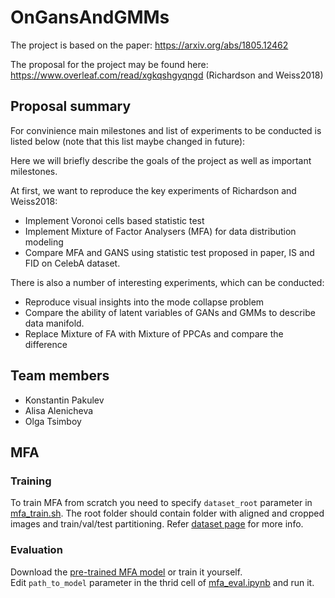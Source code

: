 # OnGansAndGMMs

The project is based on the paper: https://arxiv.org/abs/1805.12462

The proposal for the project may be found here: https://www.overleaf.com/read/xgkqshgyqngd (Richardson  and  Weiss2018)

## Proposal summary

For convinience main milestones and list of experiments to be conducted is listed below (note that this list maybe changed in future):

Here we will briefly describe the goals of the project as well as important milestones.

At first, we want to reproduce the key experiments of Richardson  and  Weiss2018:
- Implement Voronoi cells based statistic test
- Implement Mixture of Factor Analysers (MFA) for data distribution modeling
- Compare MFA and GANS using statistic test proposed in paper, IS and FID on CelebA dataset.

There is also a number of interesting experiments, which can be conducted:
- Reproduce visual insights into the mode collapse problem
- Compare the ability of latent variables of GANs and GMMs to describe data manifold.
- Replace Mixture of FA with Mixture of PPCAs and compare the difference

## Team members
- Konstantin Pakulev
- Alisa Alenicheva
- Olga Tsimboy

## MFA
### Training
To train MFA from scratch you need to specify ```dataset_root``` parameter in [mfa_train.sh](mfa_train.sh). The root folder should contain folder with aligned and cropped images and train/val/test partitioning. Refer [dataset page](http://mmlab.ie.cuhk.edu.hk/projects/CelebA.html) for more info.

### Evaluation
Download the [pre-trained MFA model](https://drive.google.com/open?id=1CdSbcTV-zK55vVi3tZ-tXy0zGynZkIwp) or train it yourself.<br>
Edit ```path_to_model``` parameter in the thrid cell of [mfa_eval.ipynb](mfa_eval.ipynb) and run it.

